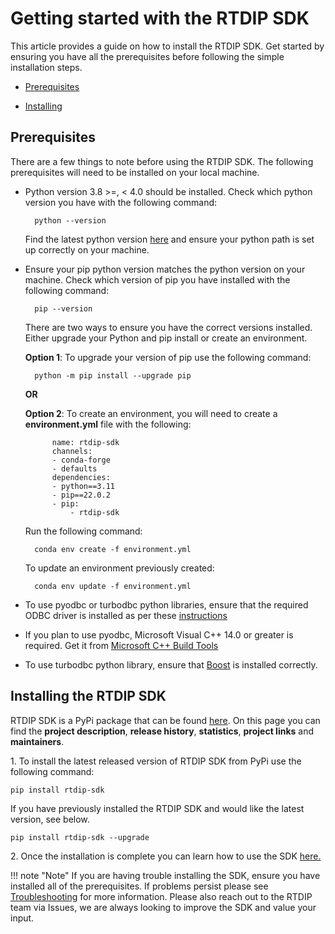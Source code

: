 # Getting started with the RTDIP SDK

This article provides a guide on how to install the RTDIP SDK. Get started by ensuring you have all the prerequisites before following the simple installation steps.

* [Prerequisites](#prerequisites)

* [Installing](#installing-the-rtdip-sdk)

## Prerequisites
There are a few things to note before using the RTDIP SDK. The following prerequisites will need to be installed on your local machine.

* Python version 3.8 >=, < 4.0 should be installed. Check which python version you have with the following command:

        python --version

    Find the latest python version [here](https://www.python.org/downloads/) and ensure your python path is set up correctly on your machine.

* Ensure your pip python version matches the python version on your machine. Check which version of pip you have installed with the following command:
    
        pip --version

    There are two ways to ensure you have the correct versions installed. Either upgrade your Python and pip install or create an environment.
 
    **Option 1**: To upgrade your version of pip use the following command:
    
        python -m pip install --upgrade pip

    **OR** 

    **Option 2**: To create an environment, you will need to create a **environment.yml** file with the following:

            name: rtdip-sdk
            channels:
            - conda-forge
            - defaults
            dependencies:
            - python==3.11
            - pip==22.0.2
            - pip:
                - rtdip-sdk

    Run the following command:

        conda env create -f environment.yml

    To update an environment previously created:

        conda env update -f environment.yml

* To use pyodbc or turbodbc python libraries, ensure that the required ODBC driver is installed as per these [instructions](https://docs.microsoft.com/en-us/azure/databricks/integrations/bi/jdbc-odbc-bi#download-the-odbc-driver)

* If you plan to use pyodbc, Microsoft Visual C++ 14.0 or greater is required. Get it from [Microsoft C++ Build Tools](https://visualstudio.microsoft.com/visual-cpp-build-tools/)

* To use turbodbc python library, ensure that [Boost](https://turbodbc.readthedocs.io/en/latest/pages/getting_started.html) is installed correctly.

## Installing the RTDIP SDK

RTDIP SDK is a PyPi package that can be found [here](https://pypi.org/project/rtdip-sdk/). On this page you can find the **project description**,  **release history**, **statistics**, **project links** and **maintainers**.

1\. To install the latest released version of RTDIP SDK from PyPi use the following command:

    pip install rtdip-sdk 

If you have previously installed the RTDIP SDK and would like the latest version, see below.

    pip install rtdip-sdk --upgrade

2\. Once the installation is complete you can learn how to use the SDK [here.](../sdk/rtdip-sdk-usage.md)

!!! note "Note"
    </b>If you are having trouble installing the SDK, ensure you have installed all of the prerequisites. If problems persist please see [Troubleshooting](../sdk/troubleshooting.md) for more information. Please also reach out to the RTDIP team via Issues, we are always looking to improve the SDK and value your input.<br />
